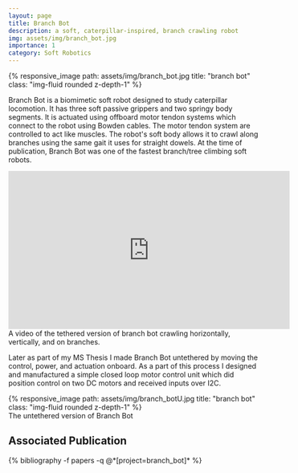 ```yaml
---
layout: page
title: Branch Bot
description: a soft, caterpillar-inspired, branch crawling robot
img: assets/img/branch_bot.jpg
importance: 1
category: Soft Robotics
---
```


<div class="row">
    <div class="col-sm mt-3 mt-md-0">
        {% responsive_image path: assets/img/branch_bot.jpg title: "branch bot" class: "img-fluid rounded z-depth-1" %}
    </div>
</div>

Branch Bot is a biomimetic soft robot designed to study caterpillar locomotion. 
It has three soft passive grippers and two springy body segments. It is actuated using offboard 
motor tendon systems which connect to the robot using Bowden cables. The motor tendon system are controlled
to act like muscles. The robot's soft body allows it to crawl along branches using the same 
gait it uses for straight dowels. At the time of publication, Branch Bot was one of the fastest branch/tree climbing
soft robots.

<div class="row">
    <div class="col-sm mt-3 mt-md-0">
        <iframe width="560" height="315" src="https://www.youtube.com/embed/Mc6VNxqdB7U" title="YouTube video player" frameborder="0" allow="accelerometer; autoplay; clipboard-write; encrypted-media; gyroscope; picture-in-picture" allowfullscreen></iframe>
    </div>
</div>

<div class="caption">
    A video of the tethered version of branch bot crawling horizontally, vertically, and on branches.
</div>

Later as part of my MS Thesis I made Branch Bot untethered by moving the control, power, and actuation onboard.
As a part of this process I designed and manufactured a simple closed loop motor control unit which did position control
on two DC motors and received inputs over I2C.

<div class="row">
    <div class="col-sm mt-3 mt-md-0">
        {% responsive_image path: assets/img/branch_botU.jpg title: "branch bot" class: "img-fluid rounded z-depth-1" %}
    </div>
</div>
<div class="caption">
    The untethered version of Branch Bot
</div>


<div class="publications">
  <h2>Associated Publication</h2>
  {% bibliography -f papers -q @*[project=branch_bot]* %}
</div>
